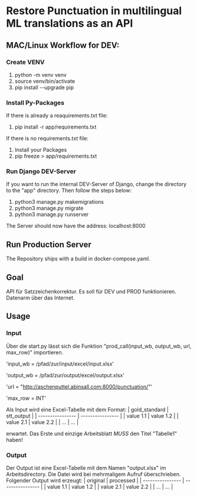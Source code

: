 # Restore Punctuation in multilingual ML translations as an API

## MAC/Linux Workflow for DEV:

### Create VENV

1. python -m venv venv
2. source venv/bin/activate
3. pip install --upgrade pip

### Install Py-Packages

If there is already a reaquirements.txt file:

1. pip install -r app/requirements.txt

If there is no requirements.txt file:

1. Install your Packages
2. pip freeze > app/requirements.txt

### Run Django DEV-Server

If you want to run the internal DEV-Server of Django, change the directory to the "app" directory. Then follow the steps below:

1. python3 manage.py makemigrations
2. python3 manage.py migrate
3. python3 manage.py runserver

The Server should now have the address: localhost:8000

## Run Production Server

The Repository ships with a build in docker-compose.yaml.

## Goal

API für Satzzeichenkorrektur.
Es soll für DEV und PROD funktionieren.
Datenarm über das Internet.

## Usage

### Input

Über die start.py lässt sich die Funktion "prod_call(input_wb, output_wb, url, max_row)" importieren.

'input_wb = /pfad/zur/input/excel/input.xlsx'

'output_wb = /pfad/zur/output/excel/output.xlsx'

'url = "http://aschenputtel.abinsall.com:8000/punctuation/"'

'max_row = INT'

Als Input wird eine Excel-Tabelle mit dem Format:
| gold_standard | stt_output |
| ---------------- | ---------------- |
| value 1.1 | value 1.2 |
| value 2.1 | value 2.2 |
| ... | ... |

erwartet. Das Erste und einzige Arbeitsblatt _MUSS_ den Titel "Tabelle1" haben!

### Output

Der Output ist eine Excel-Tabelle mit dem Namen "output.xlsx" im Arbeitsdirectory. Die Datei wird bei mehrmaligem Aufruf überschrieben. Folgender Output wird erzeugt:
| original | processed |
| ---------------- | ---------------- |
| value 1.1 | value 1.2 |
| value 2.1 | value 2.2 |
| ... | ... |
